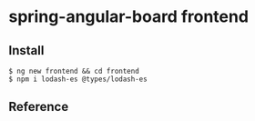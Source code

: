 # spring-angular-board frontend


## Install
```
$ ng new frontend && cd frontend
$ npm i lodash-es @types/lodash-es
```

## Reference
